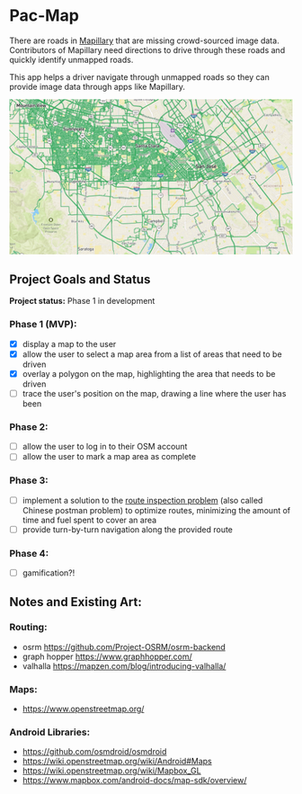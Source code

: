 # Pac-Map

There are roads in [Mapillary](https://www.mapillary.com/) that are missing crowd-sourced image data. Contributors of
Mapillary need directions to drive through these roads and quickly identify unmapped roads.

This app helps a driver navigate through unmapped roads so they can provide image data through apps like Mapillary.

![Map of San Jose showing gaps in mapped areas](https://raw.githubusercontent.com/codeforsanjose/Pac-Map/master/server/public/images/SanJose_Mapillary_2018-05-01.png)

## Project Goals and Status

**Project status:** Phase 1 in development

### Phase 1 (MVP):
- [x] display a map to the user
- [x] allow the user to select a map area from a list of areas that need to be driven
- [x] overlay a polygon on the map, highlighting the area that needs to be driven
- [ ] trace the user's position on the map, drawing a line where the user has been

### Phase 2:
- [ ] allow the user to log in to their OSM account
- [ ] allow the user to mark a map area as complete

### Phase 3:
- [ ] implement a solution to the [route inspection problem](https://en.wikipedia.org/wiki/Route_inspection_problem)
(also called Chinese postman problem) to optimize routes, minimizing the amount of time and fuel spent to cover an area
- [ ] provide turn-by-turn navigation along the provided route

### Phase 4:
- [ ] gamification?!



## Notes and Existing Art:

### Routing:
* osrm            https://github.com/Project-OSRM/osrm-backend
* graph hopper    https://www.graphhopper.com/
* valhalla        https://mapzen.com/blog/introducing-valhalla/

### Maps:
* https://www.openstreetmap.org/

### Android Libraries:
* https://github.com/osmdroid/osmdroid
* https://wiki.openstreetmap.org/wiki/Android#Maps
* https://wiki.openstreetmap.org/wiki/Mapbox_GL
* https://www.mapbox.com/android-docs/map-sdk/overview/
